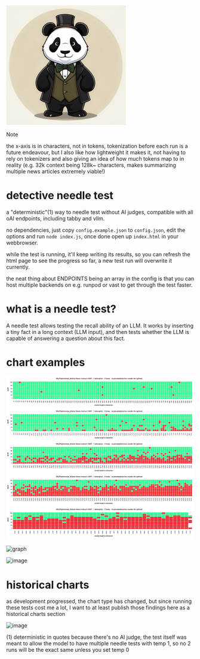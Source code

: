 ![logo](logo.jpeg)

> [!NOTE]
> the x-axis is in characters, not in tokens, tokenization before each run is a future endeavour, but I also like how lightweight it makes it, not having to rely on tokenizers and also giving an idea of how much tokens map to in reality (e.g. 32k context being 128k~ characters, makes summarizing multiple news articles extremely viable!)

# detective needle test

a "deterministic"(1) way to needle test without AI judges, compatible with all oAI endpoints, including tabby and vllm.

no dependencies, just copy `config.example.json` to `config.json`, edit the options and run `node index.js`, once done open up `index.html` in your webbrowser.

while the test is running, it'll keep writing its results, so you can refresh the html page to see the progress so far, a new test run will overwrite it currently.

the neat thing about ENDPOINTS being an array in the config is that you can host multiple backends on e.g. runpod or vast to get through the test faster.

# what is a needle test?

A needle test allows testing the recall ability of an LLM. It works by inserting a tiny fact in a long context (LLM input), and then tests whether the LLM is capable of answering a question about this fact.

# chart examples
![image](multi_graph.jpeg)

![graph](https://github.com/user-attachments/assets/4a523d80-d871-4c07-b51d-c8933fe96113)

![image](https://github.com/lucyknada/detective-needle-llm/assets/154630366/f6a6e1c1-8b8a-4772-b343-b51db3aa604f)

# historical charts

as development progressed, the chart type has changed, but since running these tests cost me a lot, I want to at least publish those findings here as a historical charts section

![image](https://github.com/lucyknada/detective-needle-llm/assets/154630366/075fdf2b-8304-4ae1-9031-67a3ab93a2a5)


(1) deterministic in quotes because there's no AI judge, the test itself was meant to allow the model to have multiple needle tests with temp 1, so no 2 runs will be the exact same unless you set temp 0
